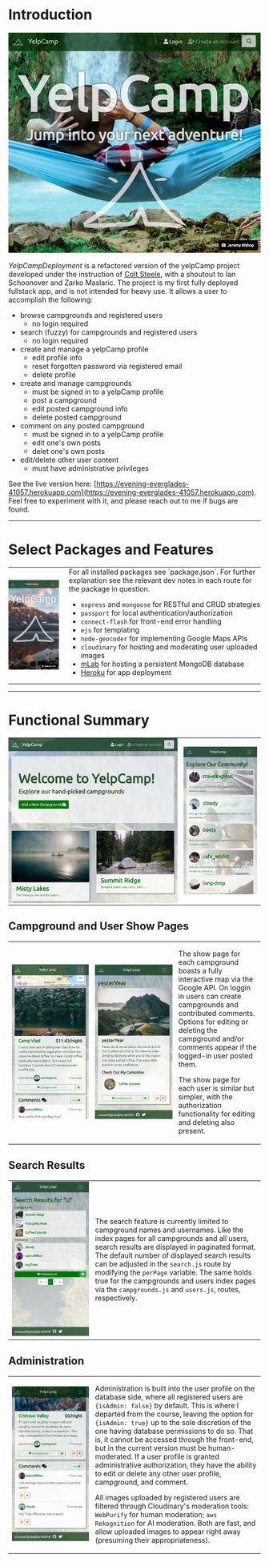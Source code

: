 # Introduction
![landing-page.jpg](public/pics/landing-page.jpg)

*YelpCampDeployment* is a refactored version of the yelpCamp project developed under the instruction of [Colt Steele](https://www.udemy.com/the-web-developer-bootcamp/), with a shoutout to Ian Schoonover and Zarko Maslaric. The project is my first fully deployed fullstack app, and is not intended for heavy use. It allows a user to accomplish the following:

  * browse campgrounds and registered users
    - no login required
  * search (fuzzy) for campgrounds and registered users
    - no login required
  * create and manage a yelpCamp profile
    - edit profile info
    - reset forgotten password via registered email
    - delete profile
  * create and manage campgrounds
    - must be signed in to a yelpCamp profile
    - post a campground
    - edit posted campground info
    - delete posted campground
  * comment on any posted campground
    - must be signed in to a yelpCamp profile
    - edit one's own posts
    - delet one's own posts
  * edit/delete other user content
    - must have administrative privileges

See the live version here: [https://evening-everglades-41057.herokuapp.com](https://evening-everglades-41057.herokuapp.com). Feel free to experiment with it, and please reach out to me if bugs are found.

<hr>

# Select Packages and Features
<table style="padding: 0;">
  <tr style="padding: 0">
    <td style="padding: 0 20px 0 0"><img src="public/pics/landing-page-responsive.jpg"></td>
    <td style="padding: 0">
For all installed packages see `package.json`. For further explanation see the relevant dev notes in each route for the package in question.

  * `express` and `mongoose` for RESTful and CRUD strategies
  * `passport` for local authentication/authorization
  * `connect-flash` for front-end error handling
  * `ejs` for templating
  * `node-geocoder` for implementing Google Maps APIs
  * `cloudinary` for hosting and moderating user uploaded images
  * [mLab](https://mlab.com/) for hosting a persistent MongoDB database
  * [Heroku](https://www.heroku.com/home) for app deployment
    </td>
  </tr>
</table>

<hr>

# Functional Summary
<table>
  <tr style="padding: 0">
    <td style="padding: 0 5px 0 0" width="68%"><img src="public/pics/campgrounds-index.jpg"></td>
    <td style="padding-left: 0 0 0 5px" width="33%"><img src="public/pics/users-index-responsive.jpg"></td>
  </tr>
</table>

## Campground and User Show Pages
<table>
  <tr style="padding: 0">
    <td style="padding-right: 5px" width="33%"><img src="public/pics/campground-show-responsive.jpg"></td>
    <td style="padding-right: 5px" width="33%"><img src="public/pics/user-show-signed-in-responsive.jpg"></td>
    <td>
      
The show page for each campground boasts a fully interactive map via the Google API. On loggin in users can create campgrounds and contributed comments. Options for editing or deleting the campground and/or comments appear if the logged-in user posted them.

The show page for each user is similar but simpler, with the authorization functionality for editing and deleting also present.
    </td>
  </tr>
</table>

## Search Results
<table>
  <tr style="padding: 0">
    <td style="padding-right: 5px" width="33%"><img src="public/pics/search-results-responsive.jpg"></td>
    <td>

The search feature is currently limited to campground names and usernames. Like the index pages for all campgrounds and all users, search results are displayed in paginated format. The default number of displayed search results can be adjusted in the `search.js` route by modifying the `perPage` variable. The same holds true for the campgrounds and users index pages via the `campgrounds.js` and `users.js`, routes, respectively.
    </td>
  </tr>
</table>

## Administration
<table>
  <tr style="padding: 0">
    <td style="padding-right: 5px" width="33%"><img src="public/pics/admin-override-responsive.jpg"></td>
    <td>

Administration is built into the user profile on the database side, where all registered users are `{isAdmin: false}` by default. This is where I departed from the course, leaving the option for `{isAdmin: true}` up to the sole discretion of the one having database permissions to do so. That is, it cannot be accessed through the front-end, but in the current version must be human-moderated. If a user profile is granted administrative authorization, they have the ability to edit or delete any other user profile, campground, and comment.

All images uploaded by registered users are filtered through Cloudinary's moderation tools: `WebPurify` for human moderation; `aws Rekognition` for AI moderation. Both are fast, and allow uploaded images to appear right away (presuming their appropriateness).
    </td>
  </tr>
</table>